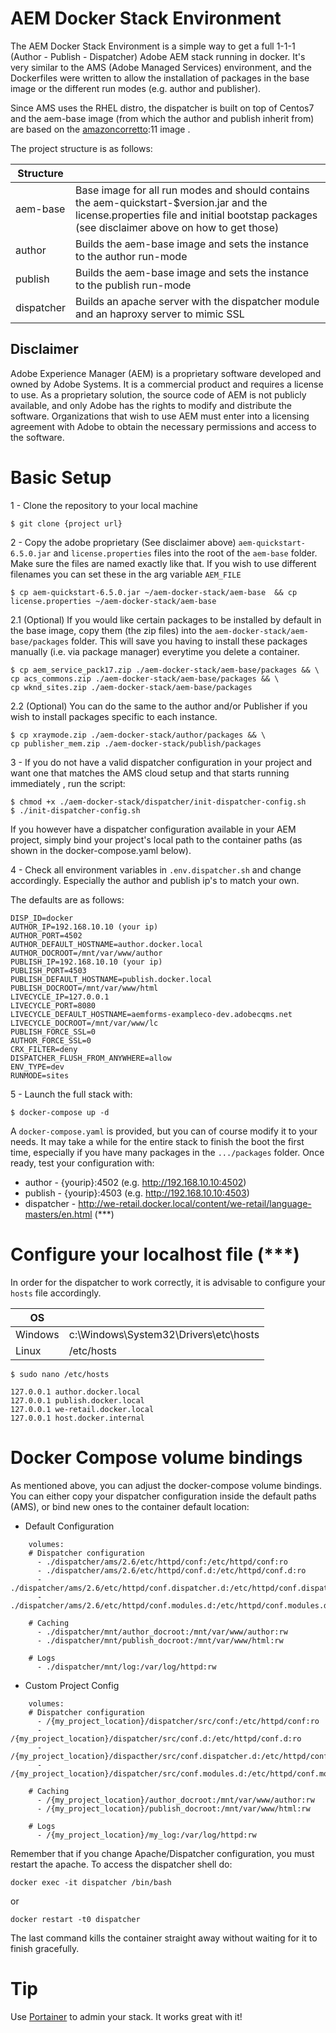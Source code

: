# AEM Docker Stack Environment

The AEM Docker Stack Environment is a simple way to get a full 1-1-1 (Author - Publish - Dispatcher) Adobe AEM stack running in docker.
It's very similar to the AMS (Adobe Managed Services) environment, and the Dockerfiles were written to allow the installation of packages in the base image or the different run modes (e.g. author and publisher).

Since AMS uses the RHEL distro, the dispatcher is built on top of Centos7 and the aem-base image (from which the author and publish inherit from) are based on the [amazoncorretto](https://hub.docker.com/_/amazoncorretto):11 image .

The project structure is as follows:

| Structure  |                                                  |
|------------|--------------------------------------------------|
| aem-base   | Base image for all run modes and should contains the aem-quickstart-$version.jar and the license.properties file and initial bootstap packages (see disclaimer above on how to get those) |
| author     | Builds the aem-base image and sets the instance to the author run-mode |
| publish    | Builds the aem-base image and sets the instance to the publish run-mode |
| dispatcher | Builds an apache server with the dispatcher module and an haproxy server to mimic SSL |


## Disclaimer
Adobe Experience Manager (AEM) is a proprietary software developed and owned by Adobe Systems. It is a commercial product and requires a license to use. As a proprietary solution, the source code of AEM is not publicly available, and only Adobe has the rights to modify and distribute the software. Organizations that wish to use AEM must enter into a licensing agreement with Adobe to obtain the necessary permissions and access to the software.

# Basic Setup

1 - Clone the repository to your local machine

```shell
$ git clone {project url}
```
2 - Copy the adobe proprietary (See disclaimer above) ```aem-quickstart-6.5.0.jar``` and ```license.properties``` files into the root of the ```aem-base``` folder. Make sure the files are named exactly like that.
If you wish to use different filenames you can set these in the arg variable ```AEM_FILE```

```shell
$ cp aem-quickstart-6.5.0.jar ~/aem-docker-stack/aem-base  && cp license.properties ~/aem-docker-stack/aem-base 
```

2.1 (Optional) If you would like certain packages to be installed by default in the base image, copy them (the zip files) into the ```aem-docker-stack/aem-base/packages``` folder. This will save you having to install these packages manually (i.e. via package manager) everytime you delete a container.

```shell
$ cp aem_service_pack17.zip ./aem-docker-stack/aem-base/packages && \
cp acs_commons.zip ./aem-docker-stack/aem-base/packages && \
cp wknd_sites.zip ./aem-docker-stack/aem-base/packages
```

2.2 (Optional) You can do the same to the author and/or Publisher if you wish to install packages specific to each instance.

```shell
$ cp xraymode.zip ./aem-docker-stack/author/packages && \
cp publisher_mem.zip ./aem-docker-stack/publish/packages
```

3 - If you do not have a valid dispatcher configuration in your project and want one that matches the AMS cloud setup and that starts running immediately , run the script:

```shell
$ chmod +x ./aem-docker-stack/dispatcher/init-dispatcher-config.sh
$ ./init-dispatcher-config.sh
```
If you however have a dispatcher configuration available in your AEM project, simply bind your project's local path to the container paths (as shown in the docker-compose.yaml below).

4 - Check all environment variables in ```.env.dispatcher.sh``` and change accordingly. Especially the author and publish ip's to match your own.

The defaults are as follows:

```
DISP_ID=docker
AUTHOR_IP=192.168.10.10 (your ip)
AUTHOR_PORT=4502
AUTHOR_DEFAULT_HOSTNAME=author.docker.local
AUTHOR_DOCROOT=/mnt/var/www/author
PUBLISH_IP=192.168.10.10 (your ip)
PUBLISH_PORT=4503
PUBLISH_DEFAULT_HOSTNAME=publish.docker.local
PUBLISH_DOCROOT=/mnt/var/www/html
LIVECYCLE_IP=127.0.0.1
LIVECYCLE_PORT=8080
LIVECYCLE_DEFAULT_HOSTNAME=aemforms-exampleco-dev.adobecqms.net
LIVECYCLE_DOCROOT=/mnt/var/www/lc
PUBLISH_FORCE_SSL=0
AUTHOR_FORCE_SSL=0
CRX_FILTER=deny
DISPATCHER_FLUSH_FROM_ANYWHERE=allow
ENV_TYPE=dev
RUNMODE=sites
```
5 - Launch the full stack with:

```shell
$ docker-compose up -d
```

A ```docker-compose.yaml``` is provided, but you can of course modify it to your needs. 
It may take a while for the entire stack to finish the boot the first time, especially if you have many packages in the ```.../packages``` folder.
Once ready, test your configuration with:
- author - {yourip}:4502 (e.g. http://192.168.10.10:4502)
- publish - {yourip}:4503 (e.g. http://192.168.10.10:4503)
- dispatcher - http://we-retail.docker.local/content/we-retail/language-masters/en.html (***)

# Configure your localhost file (***)
In order for the dispatcher to work correctly, it is advisable to configure your ```hosts``` file accordingly. 

| OS      |                                       |
|---------|---------------------------------------|
| Windows | c:\Windows\System32\Drivers\etc\hosts |
| Linux   | /etc/hosts |

```shell
$ sudo nano /etc/hosts
```

```
127.0.0.1 author.docker.local
127.0.0.1 publish.docker.local
127.0.0.1 we-retail.docker.local
127.0.0.1 host.docker.internal
```
# Docker Compose volume bindings

As mentioned above, you can adjust the docker-compose volume bindings. You can either copy your dispatcher configuration inside the default paths (AMS), or bind new ones to the container default location:

- Default Configuration
```
    volumes:
    # Dispatcher configuration
      - ./dispatcher/ams/2.6/etc/httpd/conf:/etc/httpd/conf:ro
      - ./dispatcher/ams/2.6/etc/httpd/conf.d:/etc/httpd/conf.d:ro
      - ./dispatcher/ams/2.6/etc/httpd/conf.dispatcher.d:/etc/httpd/conf.dispatcher.d:ro
      - ./dispatcher/ams/2.6/etc/httpd/conf.modules.d:/etc/httpd/conf.modules.d:ro

    # Caching      
      - ./dispatcher/mnt/author_docroot:/mnt/var/www/author:rw
      - ./dispatcher/mnt/publish_docroot:/mnt/var/www/html:rw
      
    # Logs   
      - ./dispatcher/mnt/log:/var/log/httpd:rw
```
- Custom Project Config

```
    volumes:
    # Dispatcher configuration
      - /{my_project_location}/dispatcher/src/conf:/etc/httpd/conf:ro
      - /{my_project_location}/dispatcher/src/conf.d:/etc/httpd/conf.d:ro
      - /{my_project_location}/dispacther/src/conf.dispatcher.d:/etc/httpd/conf.dispatcher.d:ro
      - /{my_project_location}/dispatcher/src/conf.modules.d:/etc/httpd/conf.modules.d:ro

    # Caching      
      - /{my_project_location}/author_docroot:/mnt/var/www/author:rw
      - /{my_project_location}/publish_docroot:/mnt/var/www/html:rw
      
    # Logs   
      - /{my_project_location}/my_log:/var/log/httpd:rw

```

Remember that if you change Apache/Dispatcher configuration, you must restart the apache. To access the dispatcher shell do:

```shell
docker exec -it dispatcher /bin/bash
```
or

```shell
docker restart -t0 dispatcher
```
The last command kills the container straight away without waiting for it to finish gracefully.


# Tip

Use [Portainer](https://www.portainer.io/) to admin your stack. It works great with it!











